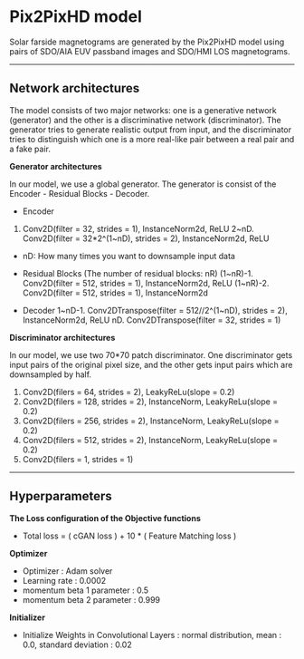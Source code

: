 Pix2PixHD model
=============
Solar farside magnetograms are generated by the Pix2PixHD model using pairs of SDO/AIA EUV passband images and SDO/HMI LOS magnetograms.   
   
   
_____________  
Network architectures
-------------
The model consists of two major networks: one is a generative network (generator) and the other is a discriminative network (discriminator).
The generator tries to generate realistic output from input, and the discriminator tries to distinguish which one is a more real-like pair between a real pair and a fake pair.  

__Generator architectures__

In our model, we use a global generator.
The generator is consist of the Encoder - Residual Blocks - Decoder.

* Encoder
1. Conv2D(filter = 32, strides = 1), InstanceNorm2d, ReLU
2~nD. Conv2D(filter = 32*2^(1~nD), strides = 2), InstanceNorm2d, ReLU 
- nD: How many times you want to downsample input data

* Residual Blocks (The number of residual blocks: nR)
(1~nR)-1. Conv2D(filter = 512, strides = 1), InstanceNorm2d, ReLU
(1~nR)-2. Conv2D(filter = 512, strides = 1), InstanceNorm2d

* Decoder
1~nD-1. Conv2DTranspose(filter = 512//2^(1~nD), strides = 2), InstanceNorm2d, ReLU
nD. Conv2DTranspose(filter = 32, strides = 1)
   
__Discriminator architectures__

In our model, we use two 70*70 patch discriminator.
One discriminator gets input pairs of the original pixel size, and the other gets input pairs which are downsampled by half.

1. Conv2D(filers = 64, strides = 2), LeakyReLu(slope = 0.2)
2. Conv2D(filers = 128, strides = 2), InstanceNorm, LeakyReLu(slope = 0.2)
3. Conv2D(filers = 256, strides = 2), InstanceNorm, LeakyReLu(slope = 0.2)
4. Conv2D(filers = 512, strides = 2), InstanceNorm, LeakyReLu(slope = 0.2)
5. Conv2D(filers = 1, strides = 1)



_____________
Hyperparameters
-------------

__The Loss configuration of the Objective functions__
* Total loss = ( cGAN loss ) + 10 * ( Feature Matching loss )   

__Optimizer__
* Optimizer : Adam solver
* Learning rate : 0.0002
* momentum beta 1 parameter : 0.5
* momentum beta 2 parameter : 0.999   

__Initializer__
* Initialize Weights in Convolutional Layers : normal distribution, mean : 0.0, standard deviation : 0.02   
